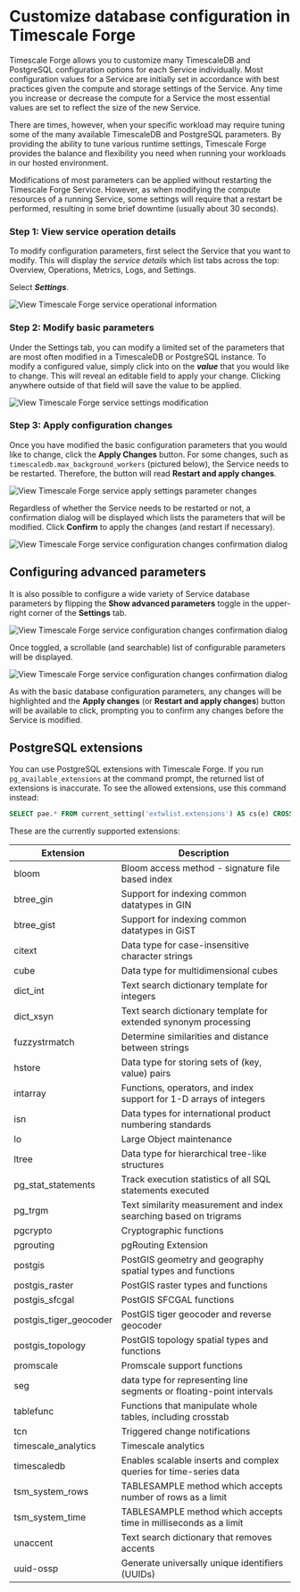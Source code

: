 # Customize database configuration in Timescale Forge

Timescale Forge allows you to customize many TimescaleDB and PostgreSQL configuration
options for each Service individually. Most configuration values for a Service
are initially set in accordance with best practices given the compute and storage
settings of the Service. Any time you increase or decrease the compute for a Service
the most essential values are set to reflect the size of the new Service.

There are times, however, when your specific workload may require tuning some of
the many available TimescaleDB and PostgreSQL parameters. By providing the ability
to tune various runtime settings, Timescale Forge provides the balance and flexibility you need when running your workloads
in our hosted environment.

<highlight type="warning">
Modifications of most parameters can be applied without restarting
the Timescale Forge Service. However, as when modifying the compute resources
of a running Service, some settings will require that a restart be performed,
resulting in some brief downtime (usually about 30 seconds).
</highlight>

### Step 1: View service operation details  [](service-details)
To modify configuration parameters, first select the Service that
you want to modify. This will display the _service details_ which list tabs
across the top: Overview, Operations, Metrics, Logs, and Settings.

Select **_Settings_**.

<img class="main-content__illustration" src="https://assets.iobeam.com/images/docs/forge_images/timescale-forge-service-settings-basic.png" alt="View Timescale Forge service operational information"/>

### Step 2: Modify basic parameters [](basic-parameters)
Under the Settings tab, you can modify a limited set of the parameters that are
most often modified in a TimescaleDB or PostgreSQL instance. To modify a
configured value, simply click into on the **_value_** that you would like to
change. This will reveal an editable field to apply your change. Clicking anywhere
outside of that field will save the value to be applied.

<img class="main-content__illustration" src="https://assets.iobeam.com/images/docs/forge_images/timescale-forge-service-settings-modify.png" alt="View Timescale Forge service settings modification"/>

### Step 3: Apply configuration changes [](apply-changes)
Once you have modified the basic configuration parameters that you would like to
change, click the **Apply Changes** button. For some changes, such as `timescaledb.max_background_workers`
(pictured below), the Service needs to be restarted. Therefore, the
button will read **Restart and apply changes**.

<img class="main-content__illustration" src="https://assets.iobeam.com/images/docs/forge_images/timescale-forge-service-settings-apply.png" alt="View Timescale Forge service apply settings parameter changes"/>

Regardless of whether the Service needs to be restarted or not, a confirmation
dialog will be displayed which lists the parameters that will be modified. Click
**Confirm** to apply the changes (and restart if necessary).

<img class="main-content__illustration" src="https://assets.iobeam.com/images/docs/forge_images/timescale-forge-service-settings-confirm.png" alt="View Timescale Forge service configuration changes confirmation dialog"/>


## Configuring advanced parameters [](advanced-parameters)
It is also possible to configure a wide variety of Service database parameters
by flipping the **Show advanced parameters** toggle in the upper-right corner
of the **Settings** tab.

<img class="main-content__illustration" src="https://assets.iobeam.com/images/docs/forge_images/timescale-forge-service-settings-advanced.png" alt="View Timescale Forge service configuration changes confirmation dialog"/>

Once toggled, a scrollable (and searchable) list of configurable parameters will
be displayed.

<img class="main-content__illustration" src="https://assets.iobeam.com/images/docs/forge_images/timescale-forge-service-settings-advanced-search.png" alt="View Timescale Forge service configuration changes confirmation dialog"/>

As with the basic database configuration parameters, any changes will be highlighted
and the **Apply changes** (or **Restart and apply changes**) button will be
available to click, prompting you to confirm any changes before the Service is
modified.

## PostgreSQL extensions
You can use PostgreSQL extensions with Timescale Forge. If you run
`pg_available_extensions` at the command prompt, the returned list of extensions
is inaccurate. To see the allowed extensions, use this command instead:
```sql
SELECT pae.* FROM current_setting('extwlist.extensions') AS cs(e) CROSS JOIN regexp_split_to_table(e, ',') AS ext(allowed) JOIN pg_available_extensions AS pae ON (allowed=name) ORDER BY 1;
```
These are the currently supported extensions:

|Extension|Description|
|---|---|
|bloom|Bloom access method - signature file based index|
|btree_gin|Support for indexing common datatypes in GIN|
|btree_gist|Support for indexing common datatypes in GiST|
|citext|Data type for case-insensitive character strings|
|cube|Data type for multidimensional cubes|
|dict_int|Text search dictionary template for integers|
|dict_xsyn|Text search dictionary template for extended synonym processing|
|fuzzystrmatch|Determine similarities and distance between strings|
|hstore|Data type for storing sets of (key, value) pairs|
|intarray|Functions, operators, and index support for 1-D arrays of integers|
|isn|Data types for international product numbering standards|
|lo|Large Object maintenance|
|ltree|Data type for hierarchical tree-like structures|
|pg_stat_statements|Track execution statistics of all SQL statements executed|
|pg_trgm|Text similarity measurement and index searching based on trigrams|
|pgcrypto|Cryptographic functions|
|pgrouting|pgRouting Extension|
|postgis|PostGIS geometry and geography spatial types and functions|
|postgis_raster|PostGIS raster types and functions|
|postgis_sfcgal|PostGIS SFCGAL functions|
|postgis_tiger_geocoder|PostGIS tiger geocoder and reverse geocoder|
|postgis_topology|PostGIS topology spatial types and functions|
|promscale|Promscale support functions|
|seg|data type for representing line segments or floating-point intervals|
|tablefunc|Functions that manipulate whole tables, including crosstab|
|tcn|Triggered change notifications|
|timescale_analytics|Timescale analytics|
|timescaledb|Enables scalable inserts and complex queries for time-series data|
|tsm_system_rows|TABLESAMPLE method which accepts number of rows as a limit|
|tsm_system_time|TABLESAMPLE method which accepts time in milliseconds as a limit|
|unaccent|Text search dictionary that removes accents|
|uuid-ossp|Generate universally unique identifiers (UUIDs)|
